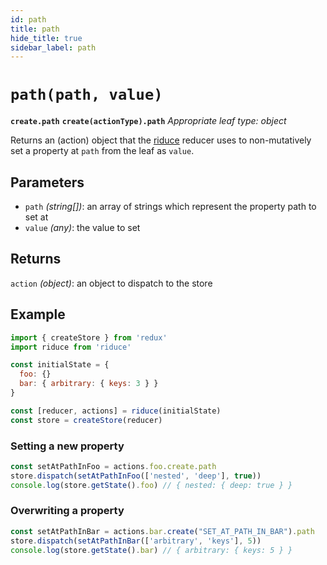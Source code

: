 ```yaml
---
id: path
title: path
hide_title: true
sidebar_label: path
---
```


# `path(path, value)`
**`create.path`**
**`create(actionType).path`**
*Appropriate leaf type: object*

Returns an (action) object that the [riduce](../README.md) reducer uses to non-mutatively set a property at `path` from the leaf as `value`.

## Parameters
- `path` *(string[])*: an array of strings which represent the property path to set at
- `value` *(any)*: the value to set

## Returns
`action` *(object)*: an object to dispatch to the store

## Example
```js
import { createStore } from 'redux'
import riduce from 'riduce'

const initialState = {
  foo: {}
  bar: { arbitrary: { keys: 3 } }
}

const [reducer, actions] = riduce(initialState)
const store = createStore(reducer)
```

### Setting a new property
```js
const setAtPathInFoo = actions.foo.create.path
store.dispatch(setAtPathInFoo(['nested', 'deep'], true))
console.log(store.getState().foo) // { nested: { deep: true } }

```
### Overwriting a property
```js
const setAtPathInBar = actions.bar.create("SET_AT_PATH_IN_BAR").path
store.dispatch(setAtPathInBar(['arbitrary', 'keys'], 5))
console.log(store.getState().bar) // { arbitrary: { keys: 5 } }
```